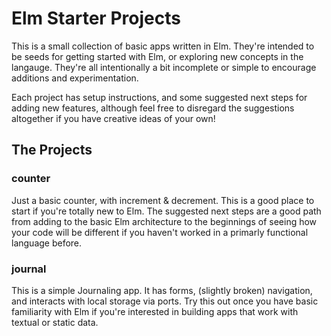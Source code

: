 # Elm Starter Projects

This is a small collection of basic apps written in Elm. They're intended to be
seeds for getting started with Elm, or exploring new concepts in the langauge.
They're all intentionally a bit incomplete or simple to encourage additions and
experimentation.

Each project has setup instructions, and some suggested next steps for adding
new features, although feel free to disregard the suggestions altogether if you
have creative ideas of your own!

## The Projects

### counter

Just a basic counter, with increment & decrement. This is a good place to start
if you're totally new to Elm. The suggested next steps are a good path from
adding to the basic Elm architecture to the beginnings of seeing how your code
will be different if you haven't worked in a primarly functional language
before.

### journal

This is a simple Journaling app. It has forms, (slightly broken) navigation, and
interacts with local storage via ports. Try this out once you have basic
familiarity with Elm if you're interested in building apps that work with
textual or static data.
